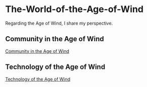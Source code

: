 # The-World-of-the-Age-of-Wind
Regarding the Age of Wind, I share my perspective.

## Community in the Age of Wind
[Community in the Age of Wind](./Community_Age_of_Wind.md)


## Technology of the Age of Wind
[Technology of the Age of Wind](./Technology_of_the_Age_of_Wind.md)
